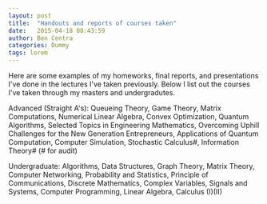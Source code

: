 ```yaml
---
layout: post
title:  "Handouts and reports of courses taken"
date:   2015-04-18 08:43:59
author: Ben Centra
categories: Dummy
tags: lorem
---
```


Here are some examples of my homeworks, final reports, and presentations I've done in the lectures I've taken previously. Below I list out the courses I've taken through my masters and undergradutes.

Advanced (Straight A's): Queueing Theory, Game Theory, Matrix Computations, Numerical Linear Algebra, Convex Optimization, Quantum Algorithms, Selected Topics in Engineering Mathematics, Overcoming Uphill Challenges for the New Generation Entrepreneurs, Applications of Quantum Computation, Computer Simulation, Stochastic Calculus#, Information Theory# (# for audit)

Undergraduate: Algorithms, Data Structures, Graph Theory, Matrix Theory, Computer Networking, Probability and Statistics, Principle of Communications, Discrete Mathematics, Complex Variables, Signals and Systems, Computer Programming, Linear Algebra, Calculus (I)(II)

